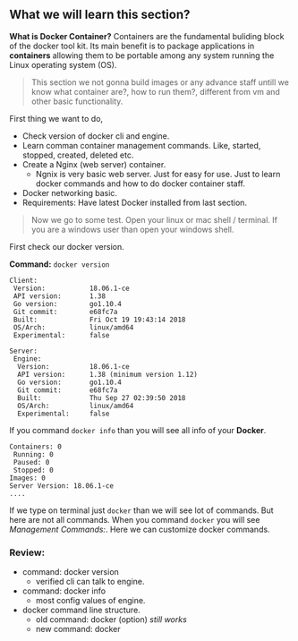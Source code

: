 ## What we will learn this section?

**What is Docker Container?**
    Containers are the fundamental buliding block of the docker tool kit. Its main benefit is to package applications in **containers** allowing them to be portable among any system running the Linux operating system (OS).

>This section we not gonna build images or any advance staff untill we know what container are?, how to run them?, different from vm and other basic functionality.

First thing we  want to do,
- Check version of docker cli and engine.
- Learn comman container management commands. Like, started, stopped, created, deleted etc.
- Create a Nginx (web server) container.
    + Ngnix is very basic web server. Just for easy for use. Just to learn docker commands and how to do docker container staff.
- Docker networking basic.
- Requirements: Have latest Docker installed from last section.


> Now we go to some test. Open your linux or mac shell / terminal. If you are a windows user than open your windows shell.

First check our docker version.

**Command:** `docker version`

```
Client:
 Version:           18.06.1-ce
 API version:       1.38
 Go version:        go1.10.4
 Git commit:        e68fc7a
 Built:             Fri Oct 19 19:43:14 2018
 OS/Arch:           linux/amd64
 Experimental:      false

Server:
 Engine:
  Version:          18.06.1-ce
  API version:      1.38 (minimum version 1.12)
  Go version:       go1.10.4
  Git commit:       e68fc7a
  Built:            Thu Sep 27 02:39:50 2018
  OS/Arch:          linux/amd64
  Experimental:     false
```

If you command `docker info` than you will see all info of your **Docker**.

```
Containers: 0
 Running: 0
 Paused: 0
 Stopped: 0
Images: 0
Server Version: 18.06.1-ce
....
```

If we type on terminal just `docker` than we will see lot of commands. But here are not all commands. When you command `docker` you will see *Management Commands:*. Here we can customize docker commands.

### Review:

- command: docker version
    + verified cli can talk to engine.
- command: docker info
    + most config values of engine.
- docker command line structure.
    + old command: docker <command> (option) *still works*
    + new command: docker <command> <sub-command> <option>

